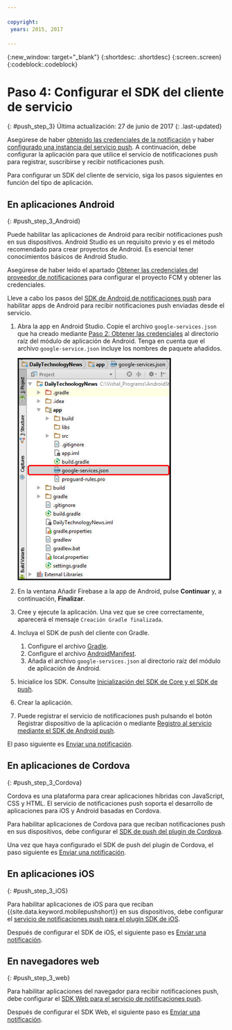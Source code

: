 ```yaml
---

copyright:
 years: 2015, 2017

---
```


{:new_window: target="_blank"}
{:shortdesc: .shortdesc}
{:screen:.screen}
{:codeblock:.codeblock}

# Paso 4: Configurar el SDK del cliente de servicio
{: #push_step_3}
Última actualización: 27 de junio de 2017
{: .last-updated}

Asegúrese de haber [obtenido las credenciales de la notificación](push_step_1.html) y haber [configurado una instancia del servicio push](push_step_2.html). A continuación, debe configurar la aplicación para que utilice el servicio de notificaciones push para registrar, suscribirse y recibir notificaciones push. 

Para configurar un SDK del cliente de servicio, siga los pasos siguientes en función del tipo de aplicación.

## En aplicaciones Android
{: #push_step_3_Android}

Puede habilitar las aplicaciones de Android para recibir notificaciones push en sus dispositivos. Android Studio es un requisito previo y es el método recomendado para crear proyectos de Android. Es esencial tener conocimientos básicos de Android Studio.

Asegúrese de haber leído el apartado [Obtener las credenciales del proveedor de notificaciones](push_step_1.html) para configurar el proyecto FCM y obtener las credenciales.

Lleve a cabo los pasos del [SDK de Android de notificaciones push](https://github.com/ibm-bluemix-mobile-services/bms-clientsdk-android-push/tree/Doc) para habilitar apps de Android para recibir notificaciones push enviadas desde el servicio. 

1. Abra la app en Android Studio. Copie el archivo `google-services.json` que ha creado mediante [Paso 2: Obtener las credenciales](push_step_1.html) al directorio raíz del módulo de aplicación de Android. Tenga en cuenta que el archivo `google-service.json` incluye los nombres de paquete añadidos.

    ![Añadir el archivo json al directorio raíz de la aplicación](images/FCM_7.jpg)

2. En la ventana Añadir Firebase a la app de Android, pulse **Continuar** y, a continuación, **Finalizar**. 
3. Cree y ejecute la aplicación. Una vez que se cree correctamente, aparecerá el mensaje `Creación Gradle finalizada`.
4. Incluya el SDK de push del cliente con Gradle.
	1. Configure el archivo [Gradle](https://github.com/ibm-bluemix-mobile-services/bms-clientsdk-android-push/tree/Doc#configure-gradle). 
	2. Configure el archivo [AndroidManifest](https://github.com/ibm-bluemix-mobile-services/bms-clientsdk-android-push/tree/Doc#configure-androidmanifest).
	3. Añada el archivo `google-services.json` al directorio raíz del módulo de aplicación de Android.
5. Inicialice los SDK. Consulte [Inicialización del SDK de Core y el SDK de push](https://github.com/ibm-bluemix-mobile-services/bms-clientsdk-android-push/tree/Doc#initializing-the-core-sdk-and-the-push-sdk).
6. Crear la aplicación.
7. Puede registrar el servicio de notificaciones push pulsando el botón Registrar dispositivo de la aplicación o mediante [Registro al servicio mediante el SDK de Android push](https://github.com/ibm-bluemix-mobile-services/bms-clientsdk-android-push/tree/Doc#register-to-push-notifications-ervice).

El paso siguiente es [Enviar una notificación](push_step_4.html).


## En aplicaciones de Cordova
{: #push_step_3_Cordova}

Cordova es una plataforma para crear aplicaciones híbridas con JavaScript, CSS y HTML. El servicio de notificaciones push soporta el desarrollo de aplicaciones para iOS y Android basadas en Cordova.

Para habilitar aplicaciones de Cordova para que reciban notificaciones push en sus dispositivos, debe configurar el [SDK de push del plugin de Cordova](https://github.com/ibm-bluemix-mobile-services/bms-clientsdk-cordova-plugin-push/tree/Doc#ios-app).

Una vez que haya configurado el SDK de push del plugin de Cordova, el paso siguiente es [Enviar una notificación](push_step_4.html).


## En aplicaciones iOS
{: #push_step_3_iOS}

Para habilitar aplicaciones de iOS para que reciban {{site.data.keyword.mobilepushshort}} en sus dispositivos, debe configurar el [servicio de notificaciones push para el plugin SDK de iOS](https://github.com/ibm-bluemix-mobile-services/bms-clientsdk-swift-push/tree/Doc#setup-client-application). 

Después de configurar el SDK de iOS, el siguiente paso es [Enviar una notificación](push_step_4.html).


## En navegadores web
{: #push_step_3_web}

Para habilitar aplicaciones del navegador para recibir notificaciones push, debe configurar el [SDK Web para el servicio de notificaciones push](https://github.com/ibm-bluemix-mobile-services/bms-clientsdk-javascript-webpush/blob/Doc/README.md).

Después de configurar el SDK Web, el siguiente paso es [Enviar una notificación](push_step_4.html).
